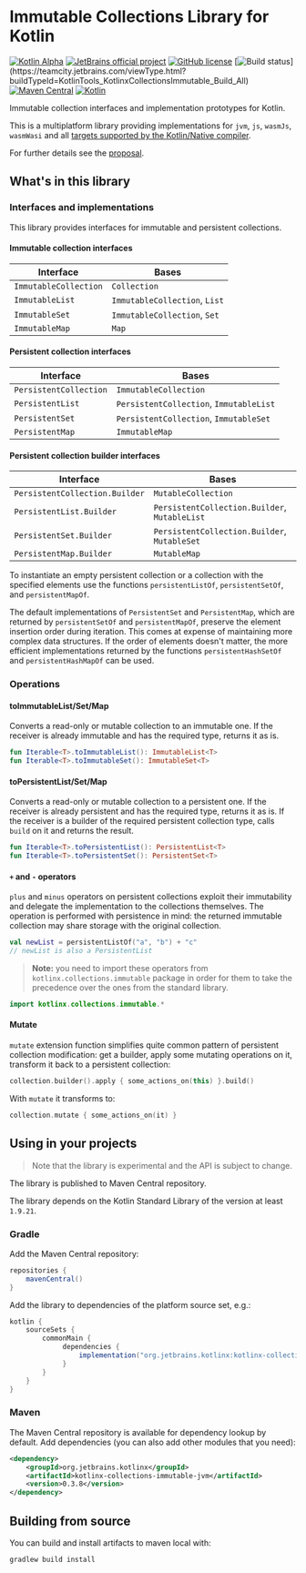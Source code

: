 # Immutable Collections Library for Kotlin

[![Kotlin Alpha](https://kotl.in/badges/alpha.svg)](https://kotlinlang.org/docs/components-stability.html)
[![JetBrains official project](https://jb.gg/badges/official.svg)](https://confluence.jetbrains.com/display/ALL/JetBrains+on+GitHub) 
[![GitHub license](https://img.shields.io/github/license/kotlin/kotlinx.collections.immutable)](LICENSE.txt) 
[![Build status](https://teamcity.jetbrains.com/guestAuth/app/rest/builds/buildType:(id:KotlinTools_KotlinxCollectionsImmutable_Build_All)/statusIcon.svg)](https://teamcity.jetbrains.com/viewType.html?buildTypeId=KotlinTools_KotlinxCollectionsImmutable_Build_All)
[![Maven Central](https://img.shields.io/maven-central/v/org.jetbrains.kotlinx/kotlinx-collections-immutable.svg?label=Maven%20Central)](https://central.sonatype.com/artifact/org.jetbrains.kotlinx/kotlinx-collections-immutable)
[![Kotlin](https://img.shields.io/badge/kotlin-2.1.20-blue.svg?logo=kotlin)](http://kotlinlang.org)


Immutable collection interfaces and implementation prototypes for Kotlin.

This is a multiplatform library providing implementations for `jvm`, `js`, `wasmJs`, `wasmWasi`
and all [targets supported by the Kotlin/Native compiler](https://kotlinlang.org/docs/native-target-support.html).

For further details see the [proposal](proposal.md).

## What's in this library
### Interfaces and implementations

This library provides interfaces for immutable and persistent collections.

#### Immutable collection interfaces    
 
| Interface | Bases 
| ----------| ----- 
| `ImmutableCollection` | `Collection` |
| `ImmutableList` | `ImmutableCollection`, `List` | 
| `ImmutableSet` | `ImmutableCollection`, `Set` | 
| `ImmutableMap` | `Map` |

#### Persistent collection interfaces

| Interface | Bases 
| ----------| ----- 
| `PersistentCollection` | `ImmutableCollection` | 
| `PersistentList` | `PersistentCollection`, `ImmutableList` | 
| `PersistentSet` | `PersistentCollection`, `ImmutableSet` | 
| `PersistentMap` | `ImmutableMap` |

#### Persistent collection builder interfaces

| Interface | Bases 
| ----------| ----- 
| `PersistentCollection.Builder` | `MutableCollection` | 
| `PersistentList.Builder` | `PersistentCollection.Builder`, `MutableList` | 
| `PersistentSet.Builder` | `PersistentCollection.Builder`, `MutableSet` | 
| `PersistentMap.Builder` | `MutableMap` |


To instantiate an empty persistent collection or a collection with the specified elements use the functions 
`persistentListOf`, `persistentSetOf`, and `persistentMapOf`.

The default implementations of `PersistentSet` and `PersistentMap`, which are returned by `persistentSetOf` and `persistentMapOf`,
preserve the element insertion order during iteration. This comes at expense of maintaining more complex data structures.
If the order of elements doesn't matter, the more efficient implementations returned by the functions 
`persistentHashSetOf` and `persistentHashMapOf` can be used.

### Operations

#### toImmutableList/Set/Map

Converts a read-only or mutable collection to an immutable one.
If the receiver is already immutable and has the required type, returns it as is.

```kotlin
fun Iterable<T>.toImmutableList(): ImmutableList<T>
fun Iterable<T>.toImmutableSet(): ImmutableSet<T>
```

#### toPersistentList/Set/Map

Converts a read-only or mutable collection to a persistent one.
If the receiver is already persistent and has the required type, returns it as is.
If the receiver is a builder of the required persistent collection type, calls `build` on it and returns the result.

```kotlin
fun Iterable<T>.toPersistentList(): PersistentList<T>
fun Iterable<T>.toPersistentSet(): PersistentSet<T>
```

#### `+` and `-` operators

`plus` and `minus` operators on persistent collections exploit their immutability
and delegate the implementation to the collections themselves. 
The operation is performed with persistence in mind: the returned immutable collection may share storage 
with the original collection.

```kotlin
val newList = persistentListOf("a", "b") + "c"
// newList is also a PersistentList
```

> **Note:** you need to import these operators from `kotlinx.collections.immutable` package
in order for them to take the precedence over the ones from the 
standard library.

```kotlin
import kotlinx.collections.immutable.*
```
   
#### Mutate

`mutate` extension function simplifies quite common pattern of persistent collection modification: 
get a builder, apply some mutating operations on it, transform it back to a persistent collection:

```kotlin
collection.builder().apply { some_actions_on(this) }.build()
```
    
With `mutate` it transforms to:

```kotlin
collection.mutate { some_actions_on(it) }
```

## Using in your projects

> Note that the library is experimental and the API is subject to change.

The library is published to Maven Central repository.

The library depends on the Kotlin Standard Library of the version at least `1.9.21`.

### Gradle

Add the Maven Central repository:

```groovy
repositories {
    mavenCentral()
}
```

Add the library to dependencies of the platform source set, e.g.:

```groovy
kotlin {
    sourceSets {
        commonMain {
             dependencies {
                 implementation("org.jetbrains.kotlinx:kotlinx-collections-immutable:0.3.8")
             }
        }
    }
}
```

### Maven

The Maven Central repository is available for dependency lookup by default. 
Add dependencies (you can also add other modules that you need):

```xml
<dependency>
    <groupId>org.jetbrains.kotlinx</groupId>
    <artifactId>kotlinx-collections-immutable-jvm</artifactId>
    <version>0.3.8</version>
</dependency>
```

## Building from source

You can build and install artifacts to maven local with:

    gradlew build install
